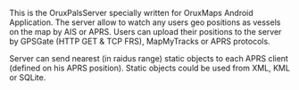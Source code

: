 This is the OruxPalsServer specially written for OruxMaps Android Application. The server allow to watch any users geo positions as vessels on the map by AIS or APRS. Users can upload their positions to the server by GPSGate (HTTP GET & TCP FRS), MapMyTracks or APRS protocols.

Server can send nearest (in raidus range) static objects to each APRS client (defined on his APRS position). Static objects could be used from XML, KML or SQLite.